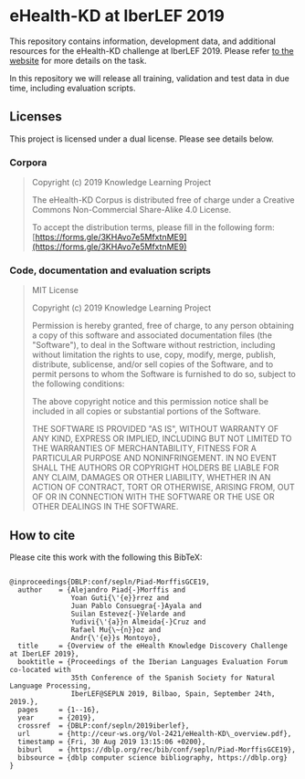 # eHealth-KD at IberLEF 2019

This repository contains information, development data, and additional resources for the eHealth-KD challenge at IberLEF 2019.
Please refer [to the website](https://knowledge-learning.github.io/ehealthkd-2019/) for more details on the task.

In this repository we will release all training, validation and test data in due time, including evaluation scripts.

## Licenses

This project is licensed under a dual license. Please see details below.

### Corpora

> Copyright (c) 2019 Knowledge Learning Project
>
> The eHealth-KD Corpus is distributed free of charge under a Creative Commons Non-Commercial Share-Alike 4.0 License.
>
> To accept the distribution terms, please fill in the following form:
> [https://forms.gle/3KHAvo7e5MfxtnME9](https://forms.gle/3KHAvo7e5MfxtnME9)
>

### Code, documentation and evaluation scripts

> MIT License
>
> Copyright (c) 2019 Knowledge Learning Project
>
> Permission is hereby granted, free of charge, to any person obtaining a copy
> of this software and associated documentation files (the "Software"), to deal
> in the Software without restriction, including without limitation the rights
> to use, copy, modify, merge, publish, distribute, sublicense, and/or sell
> copies of the Software, and to permit persons to whom the Software is
> furnished to do so, subject to the following conditions:
>
> The above copyright notice and this permission notice shall be included in all
> copies or substantial portions of the Software.
>
> THE SOFTWARE IS PROVIDED "AS IS", WITHOUT WARRANTY OF ANY KIND, EXPRESS OR
> IMPLIED, INCLUDING BUT NOT LIMITED TO THE WARRANTIES OF MERCHANTABILITY,
> FITNESS FOR A PARTICULAR PURPOSE AND NONINFRINGEMENT. IN NO EVENT SHALL THE
> AUTHORS OR COPYRIGHT HOLDERS BE LIABLE FOR ANY CLAIM, DAMAGES OR OTHER
> LIABILITY, WHETHER IN AN ACTION OF CONTRACT, TORT OR OTHERWISE, ARISING FROM,
> OUT OF OR IN CONNECTION WITH THE SOFTWARE OR THE USE OR OTHER DEALINGS IN THE
> SOFTWARE.


## How to cite

Please cite this work with the following this BibTeX:
```

@inproceedings{DBLP:conf/sepln/Piad-MorffisGCE19,
  author    = {Alejandro Piad{-}Morffis and
               Yoan Guti{\'{e}}rrez and
               Juan Pablo Consuegra{-}Ayala and
               Suilan Estevez{-}Velarde and
               Yudivi{\'{a}}n Almeida{-}Cruz and
               Rafael Mu{\~{n}}oz and
               Andr{\'{e}}s Montoyo},
  title     = {Overview of the eHealth Knowledge Discovery Challenge at IberLEF 2019},
  booktitle = {Proceedings of the Iberian Languages Evaluation Forum co-located with
               35th Conference of the Spanish Society for Natural Language Processing,
               IberLEF@SEPLN 2019, Bilbao, Spain, September 24th, 2019.},
  pages     = {1--16},
  year      = {2019},
  crossref  = {DBLP:conf/sepln/2019iberlef},
  url       = {http://ceur-ws.org/Vol-2421/eHealth-KD\_overview.pdf},
  timestamp = {Fri, 30 Aug 2019 13:15:06 +0200},
  biburl    = {https://dblp.org/rec/bib/conf/sepln/Piad-MorffisGCE19},
  bibsource = {dblp computer science bibliography, https://dblp.org}
}

```
